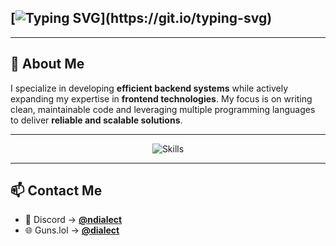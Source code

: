 ## [![Typing SVG](https://readme-typing-svg.demolab.com/?lines=Hi+👋,+I'm+dialect.)](https://git.io/typing-svg)

---

## 🚀 About Me  
I specialize in developing **efficient backend systems** while actively expanding my expertise in **frontend technologies**. My focus is on writing clean, maintainable code and leveraging multiple programming languages to deliver **reliable and scalable solutions**.

---

<div align="center">
  <img src="https://skillicons.dev/icons?i=lua,js,nodejs,express,firebase,react,nextjs,tailwind,html,css,vscode&perline=8&theme=dark" alt="Skills" />
</div>

---

## 📫 Contact Me  

- 💬 Discord → [**@ndialect**](https://discord.com/users/1200913182915571926)  
- 🌐 Guns.lol → [**@dialect**](https://guns.lol/dialect)  

